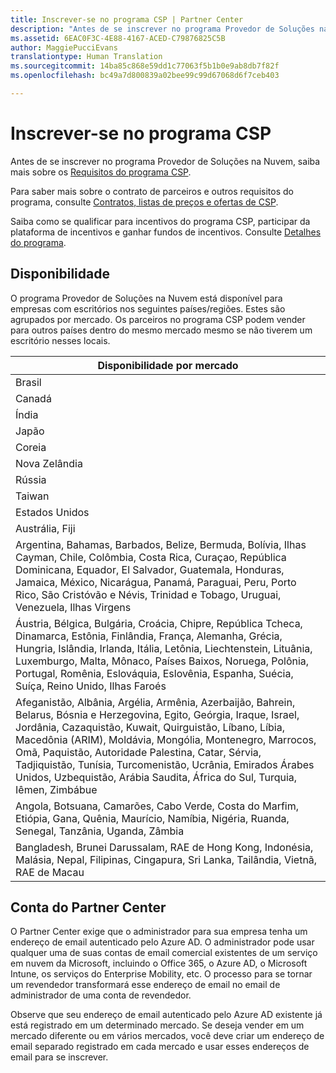 ```yaml
---
title: Inscrever-se no programa CSP | Partner Center
description: "Antes de se inscrever no programa Provedor de Soluções na Nuvem, saiba mais sobre os Requisitos do programa CSP."
ms.assetid: 6EAC0F3C-4E88-4167-ACED-C79876825C5B
author: MaggiePucciEvans
translationtype: Human Translation
ms.sourcegitcommit: 14ba85c868e59dd1c77063f5b1b0e9ab8db7f82f
ms.openlocfilehash: bc49a7d800839a02bee99c99d67068d6f7ceb403

---
```


# Inscrever-se no programa CSP


Antes de se inscrever no programa Provedor de Soluções na Nuvem, saiba mais sobre os [Requisitos do programa CSP]( http://go.microsoft.com/fwlink/p/?LinkId=617116).

Para saber mais sobre o contrato de parceiros e outros requisitos do programa, consulte [Contratos, listas de preços e ofertas de CSP](csp-documents-and-learning-resources.md).

Saiba como se qualificar para incentivos do programa CSP, participar da plataforma de incentivos e ganhar fundos de incentivos. Consulte [Detalhes do programa](https://go.microsoft.com/fwlink/?linkid=831533).

## <a href="" id="markets"></a>Disponibilidade


O programa Provedor de Soluções na Nuvem está disponível para empresas com escritórios nos seguintes países/regiões. Estes são agrupados por mercado. Os parceiros no programa CSP podem vender para outros países dentro do mesmo mercado mesmo se não tiverem um escritório nesses locais.

| Disponibilidade por mercado                                                                                                                                                                                                                                                                                                                                                                                                                 |
|----------------------------------------------------------------------------------------------------------------------------------------------------------------------------------------------------------------------------------------------------------------------------------------------------------------------------------------------------------------------------------------------------------------------------------------|
| Brasil                                                                                                                                                                                                                                                                                                                                                                                                                                 |
| Canadá                                                                                                                                                                                                                                                                                                                                                                                                                                 |
| Índia                                                                                                                                                                                                                                                                                                                                                                                                                                  |
| Japão                                                                                                                                                                                                                                                                                                                                                                                                                                  |
| Coreia                                                                                                                                                                                                                                                                                                                                                                                                                                  |
| Nova Zelândia                                                                                                                                                                                                                                                                                                                                                                                                                            |
| Rússia                                                                                                                                                                                                                                                                                                                                                                                                                                 |
| Taiwan                                                                                                                                                                                                                                                                                                                                                                                                                                 |
| Estados Unidos                                                                                                                                                                                                                                                                                                                                                                                                                          |
| Austrália, Fiji                                                                                                                                                                                                                                                                                                                                                                                                                        |
| Argentina, Bahamas, Barbados, Belize, Bermuda, Bolívia, Ilhas Cayman, Chile, Colômbia, Costa Rica, Curaçao, República Dominicana, Equador, El Salvador, Guatemala, Honduras, Jamaica, México, Nicarágua, Panamá, Paraguai, Peru, Porto Rico, São Cristóvão e Névis, Trinidad e Tobago, Uruguai, Venezuela, Ilhas Virgens                                                                                                           |
| Áustria, Bélgica, Bulgária, Croácia, Chipre, República Tcheca, Dinamarca, Estônia, Finlândia, França, Alemanha, Grécia, Hungria, Islândia, Irlanda, Itália, Letônia, Liechtenstein, Lituânia, Luxemburgo, Malta, Mônaco, Países Baixos, Noruega, Polônia, Portugal, Romênia, Eslováquia, Eslovênia, Espanha, Suécia, Suíça, Reino Unido, Ilhas Faroés                                                                                          |
| Afeganistão, Albânia, Argélia, Armênia, Azerbaijão, Bahrein, Belarus, Bósnia e Herzegovina, Egito, Geórgia, Iraque, Israel, Jordânia, Cazaquistão, Kuwait, Quirguistão, Líbano, Líbia, Macedônia (ARIM), Moldávia, Mongólia, Montenegro, Marrocos, Omã, Paquistão, Autoridade Palestina, Catar, Sérvia, Tadjiquistão, Tunísia, Turcomenistão, Ucrânia, Emirados Árabes Unidos, Uzbequistão, Arábia Saudita, África do Sul, Turquia, Iêmen, Zimbábue |
| Angola, Botsuana, Camarões, Cabo Verde, Costa do Marfim, Etiópia, Gana, Quênia, Maurício, Namíbia, Nigéria, Ruanda, Senegal, Tanzânia, Uganda, Zâmbia                                                                                                                                                                                                                                                                                  |
| Bangladesh, Brunei Darussalam, RAE de Hong Kong, Indonésia, Malásia, Nepal, Filipinas, Cingapura, Sri Lanka, Tailândia, Vietnã, RAE de Macau                                                                                                                                                                                                                                                                                              |

 

## Conta do Partner Center


O Partner Center exige que o administrador para sua empresa tenha um endereço de email autenticado pelo Azure AD. O administrador pode usar qualquer uma de suas contas de email comercial existentes de um serviço em nuvem da Microsoft, incluindo o Office 365, o Azure AD, o Microsoft Intune, os serviços do Enterprise Mobility, etc. O processo para se tornar um revendedor transformará esse endereço de email no email de administrador de uma conta de revendedor.

Observe que seu endereço de email autenticado pelo Azure AD existente já está registrado em um determinado mercado. Se deseja vender em um mercado diferente ou em vários mercados, você deve criar um endereço de email separado registrado em cada mercado e usar esses endereços de email para se inscrever.

 

 






<!--HONumber=Nov16_HO4-->


